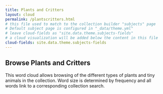 ```yaml
---
title: Plants and Critters
layout: cloud
permalink: /plantscritters.html
# this file used to match to the collection builder "subjects" page
# Default subject page is configured in "_data/theme.yml"
# leave cloud-fields as "site.data.theme.subjects-fields"
# a cloud visualization will be added below the content in this file
cloud-fields: site.data.theme.subjects-fields
---
```


## Browse Plants and Critters

This word cloud allows browsing of the different types of plants and tiny animals in the collection.
Word size is determined by frequency and all words link to a corresponding collection search.
